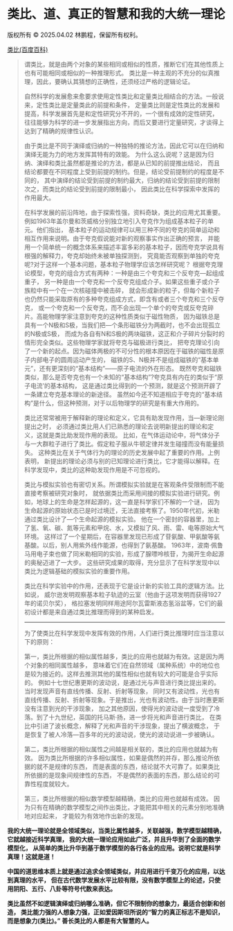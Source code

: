 # 类比、道、真正的智慧和我的大统一理论

版权所有 © 2025.04.02 林鹏程，保留所有权利。

[类比(百度百科)](https://baike.baidu.com/item/%E7%B1%BB%E6%AF%94/8046866)

> 谓类比，就是由两个对象的某些相同或相似的性质，推断它们在其他性质上也有可能相同或相似的一种推理形式。
> 类比是一种主观的不充分的似真推理，因此，要确认其猜想的正确性，还须经过严格的逻辑论证。
> 
> 自然科学的发展愈来愈要求使用定性类比和定量类比相结合的方法。一般说来，定性类比是定量类此的前提和条件，
> 定量类比则是定性类比的发展和提高，科学发展首先是和定性研究分不开的，一个很有成效的定性研究，
> 往往能够为科学的进一步发展指出方向，而后又要进行定量研究，才谈得上达到了精确的规律性认识。
>
> 由于类比是不同于演绎或归纳的一种独特的推论方法，因此它可以在归纳和演绎无能为力的地方发挥其特有的效能。
> 为什么这么说呢？这是因为归纳、演绎和类比虽然都是推论的方法，都是从已知的前提推出结论，
> 而且结论都要在不同程度上受到前提的制约。但是，结论受前提制约的程度是不同的，
> 其中演绎的结论受到前提的制约最大，归纳的结论受到前提的限制次之，而类比的结论受到前提的限制最小，
> 因此类比在科学探索中发挥的作用最大。
> 
> 在科学发展的前沿阵地，由于探索性强，资料奇缺，类比的应用尤其重要。
> 例如1963年盖尔曼和茨威格分别独立地引入夸克作为组成基本粒子的单元。他们指出，
> 基本粒子的运动规律可以用三种不同的夸克的简单运动和相互作用来说明。由于夸克假说能对新的观察事实作出正确的预言，
> 并能用一个简单统一的概念体系来描述丰富多彩的基本粒子，因而夸克学说具有根强的解释力，夸克却始终未被单独探测到，
> 究竟能否观察到单独的夸克呢?对于这样一个基本问题，基本粒子物理学应该怎样研究呢？
> 根据夸克理论模型，夸克的组合方式有两种：一种是由三个夸克和三个反夸克—起组成重子，
> 另一种是由一个夸克和一个反夸克组成介子。如果这些重子或介子族粒中有一个在一次核碰撞中被击碎，
> 就会形成新的粒子，但每个新粒子也仍然只能采取原有的多种夸克组成方式，即含有或者三个夸克和三个反夺克，
> 或一个夸克和一个反夸克，而不会出现一个单个的夸克或反夸克碎片。高能物理学家注意到夸克的这种性质类似于磁性物质，
> 因为磁铁总是具有一个N极和S极，当我们把—个条形磁铁分为两截时，也不会出现孤立的N极或S极，
> 而成为各自有N和S极的两块磁铁，这正和介子碎片分裂时的情形完全类似。这些物理学家就将夸克与磁极进行类比，
> 把夸克理论引向了一个新的起点。因为磁体两极的不可分性的根本原因在于磁铁的磁性是原子内部电子的圆周运动产生的，
> 磁铁的S、N极并不是组成磁铁的“基本单元”，还有更深刻的“基本结构”——原子电流的外在形态。
> 既然夸克和磁铁类似，那么是否夸克也有一个未知的“基本结构”?夸克具有内在的类似于“原子电流’的基本结构，
> 这是通过类比得到的一个预测，就是这个预测开辟了一条建立夸克基本理论的新途径。
> 虽然如今还不知道相应于夸克的“基本结构”是什么，但这种预测，对于以后物理学的研究是有重大作用的。
> 
> 类比还常常被用于解释新的理论和定义，它具有助发现作用，当—新理论刚提出之时，
> 必须通过类比用人们已熟悉的理论去说明新提出的理论和定义，这就是类比助发现作用的表现。
> 比如，在气体运动论中，将气体分子与一大群粒子进行了类比。假定粒子服从牛顿定律并发生碰撞而没有能量损失。
> 这种类比在关于气体行为的理论的历史发展中起了重要的作用。上例表明，
> 新提出的理论必须与别的已知理论进行类比，它才能得以解释。在科学发现中，类比的这种助发现作用是不可忽视的。
> 
> 类比与模拟实验也有密切关系。所谓模拟实验就是在客观条件受限制而不能直接考察被研究对象时，
> 就依据类比而采用间接的模拟实验进行研究。例如，地球上的生命是怎样起源的，这一直是科学家们不解的一个谜，
> 因为生命起源的原始状态已是时过境迁，无法直接考察了。1950年代初，米勒通过类比设计了—个生命起源的模拟实验。
> 他在一个密封的容器里，加上了氢、氧、碳、氮等元素和甲烷、水，又模拟了风、雨、雷、电等原始大气环境。
> 这样过了一个星期后，在容器里发现已形成了苷氨酸、甲氨酸等氨基酸。以后，别人用紫外线作能源，也得到了氨基酸。
> 1963年，波南·佩鲁马用电子束也做了同米勒相同的实验，形成了腺嘌呤核苷，为揭开生命起源的奥秘迈进了一大步。
> 这些研究成果的取得，充分显示了在科学发现中以类比为逻辑基础的模拟实验的重要作用。
> 
> 类比在科学实验中的作用，还表现于它是设计新的实验工具的逻辑方法。比如说，
> 威尔逊发明观察基本粒子轨迹的云室（他由于这项发明而获得1927年的诺贝尔奖），
> 格拉塞发明同样用途阿尔瓦雷斯液态氢浴盆等，它们的最初设计都是来自通过类比推理而得到的某种启发。
> 
> -------
> 
> 为了使类比在科学发现中发挥有效的作用，人们进行类比推理时应当注意以下的原则：
> 
> 第一，类比所根据的相似属性越多，类比的应用也就越为有效。这是因为两个对象的相同属性越多，
> 意味着它们在自然领域（属种系统）中的地位也是较为接近的。这样去推测其他的属性相似也就有较大的可能是合乎实际的。
> 例如十七世纪惠更斯的波动说，是通过光与声音进行类比提出来的。当时发现声音有直线传播、反射、折射等现象，
> 同时又有波动性，光也有直线传播、反射、折射等现象。于是推出，光也有波动性。由于当时惠更斯没有注意到光的干涉现象，
> 加之其他原因，使得光的波动说一度受到了冷落。到了十九世纪，英国的托马斯·扬，进一步将光和声音进行类比，
> 在类比中引进了波长概念，解释了光和声音的干涉现象，提出了横波概念，
> 于是恢复了被人冷落—百多年的光的波动说，使光的波动说进一步被确认。
> 
> 第二，类比所根据的相似属性之间越是相关联的，类比的应用也就越为有效。
> 因为类比所根据的许多相似属性，如果是偶然的并存，那么推论所依据的就不是规律的东西，
> 而是表面的东西，结论就不大可靠了。如果类比所依据的是现象间规律性的东西，
> 不是偶然的表面的东西，那么结论的可靠性程度就较大。
> 
> 第三，类比所根据的相似数学模型越精确，类比的应用也就越有成效。
> 因为只有在精确的数学模型之间作出类比，才能把其中相关的元素分别地准确地对应起来，
> 才能较为有效地作出新的发现。

**我的大统一理论就是全领域类似，当类比属性越多，关联越强，数学模型越精确，它就越接近科学真理，
我的大统一理论应用如此广泛，并且升华到了全面的数学模型化，
从简单的类比升华到基于数学模型的各行各业的应用。说明它就是科学真理！这就是道！**

**中国的道思维本质上就是通过追求全领域类似，并应用进行千变万化的应用，以达到真理的水平，
但在古代数学发展水平比较有限，没有数学模型上的论述，只使用阴阳、五行、八卦等符号代数来表达。**

**类比虽然不如逻辑演绎或归纳哪么准确，但它不限制你的想象力，最适合创新和创造，
类比能力强的人想象力强，正如爱因斯坦所说的“智力的真正标志不是知识，而是想象力(类比)。”
善长类比的人都是有大智慧的人。**

